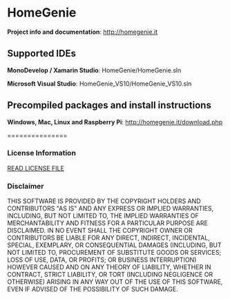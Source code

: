# HomeGenie

**Project info and documentation**:
http://homegenie.it

## Supported IDEs

**MonoDevelop / Xamarin Studio**:
HomeGenie/HomeGenie.sln

**Microsoft Visual Studio**:
HomeGenie_VS10/HomeGenie_VS10.sln

## Precompiled packages and install instructions

**Windows, Mac, Linux and Raspberry Pi**:
http://homegenie.it/download.php

===============

### License Information

[READ LICENSE FILE](LICENSE)

### Disclaimer

THIS SOFTWARE IS PROVIDED BY THE COPYRIGHT HOLDERS AND CONTRIBUTORS "AS IS" AND ANY EXPRESS OR IMPLIED WARRANTIES, INCLUDING, BUT NOT LIMITED TO, THE IMPLIED WARRANTIES OF MERCHANTABILITY AND FITNESS FOR A PARTICULAR PURPOSE ARE DISCLAIMED. IN NO EVENT SHALL THE COPYRIGHT OWNER OR CONTRIBUTORS BE LIABLE FOR ANY DIRECT, INDIRECT, INCIDENTAL, SPECIAL, EXEMPLARY, OR CONSEQUENTIAL DAMAGES (INCLUDING, BUT NOT LIMITED TO, PROCUREMENT OF SUBSTITUTE GOODS OR SERVICES; LOSS OF USE, DATA, OR PROFITS; OR BUSINESS INTERRUPTION) HOWEVER CAUSED AND ON ANY THEORY OF LIABILITY, WHETHER IN CONTRACT, STRICT LIABILITY, OR TORT (INCLUDING NEGLIGENCE OR OTHERWISE) ARISING IN ANY WAY OUT OF THE USE OF THIS SOFTWARE, EVEN IF ADVISED OF THE POSSIBILITY OF SUCH DAMAGE.
